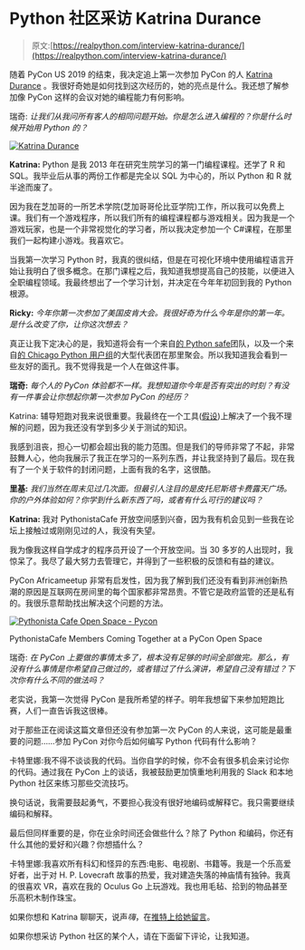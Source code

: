 # Python 社区采访 Katrina Durance

> 原文:[https://realpython.com/interview-katrina-durance/](https://realpython.com/interview-katrina-durance/)

随着 PyCon US 2019 的结束，我决定追上第一次参加 PyCon 的人 [Katrina Durance](https://twitter.com/katdurance) 。我很好奇她是如何找到这次经历的，她的亮点是什么。我还想了解参加像 PyCon 这样的会议对她的编程能力有何影响。

瑞奇: *让我们从我问所有客人的相同问题开始。你是怎么进入编程的？你是什么时候开始用 Python 的？*

[![Katrina Durance](../Images/ced485237873f5ad3bcb532e28234a3f.png)](https://files.realpython.com/media/katrina.53ae3d40cad6.jpg)

**Katrina:** Python 是我 2013 年在研究生院学习的第一门编程课程。还学了 R 和 SQL。我毕业后从事的两份工作都是完全以 SQL 为中心的，所以 Python 和 R 就半途而废了。

因为我在芝加哥的一所艺术学院(芝加哥哥伦比亚学院)工作，所以我可以免费上课。我们有一个游戏程序，所以我们所有的编程课程都与游戏相关。因为我是一个游戏玩家，也是一个非常视觉化的学习者，所以我决定参加一个 C#课程，在那里我们一起构建小游戏。我喜欢它。

当我第一次学习 Python 时，我真的很纠结，但是在可视化环境中使用编程语言开始让我明白了很多概念。在那门课程之后，我知道我想提高自己的技能，以便进入全职编程领域。我最终想出了一个学习计划，并决定在今年年初回到我的 Python 根源。

**Ricky:** *今年你第一次参加了美国皮肯大会。我很好奇为什么今年是你的第一年。是什么改变了你，让你这次想去？*

真正让我下定决心的是，我知道将会有一个来自[的 Python safe](https://www.pythonistacafe.com/)团队，以及一个来自[的 Chicago Python 用户组](https://www.chipy.org/)的大型代表团在那里聚会。所以我知道我会看到一些友好的面孔。我不觉得我是一个人在做这件事。

**瑞奇:** *每个人的 PyCon 体验都不一样。我想知道你今年是否有突出的时刻？有没有一件事会让你想起你第一次参加 PyCon 的经历？*

Katrina: 辅导短跑对我来说很重要。我最终在一个工具([假设](https://pypi.org/project/hypothesis/))上解决了一个我不理解的问题，因为我还没有学到多少关于测试的知识。

我感到沮丧，担心一切都会超出我的能力范围。但是我们的导师非常了不起，非常鼓舞人心，他向我展示了我正在学习的一系列东西，并让我坚持到了最后。现在我有了一个关于软件的封闭问题，上面有我的名字，这很酷。

**里基:** *我们当然在周末见过几次面。但最引人注目的是皮托尼斯塔卡费露天广场。你的户外体验如何？你学到什么新东西了吗，或者有什么可行的建议吗？*

**Katrina:** 我对 PythonistaCafe 开放空间感到兴奋，因为我有机会见到一些我在论坛上接触过或刚刚见过的人，我没有失望。

我为像我这样自学成才的程序员开设了一个开放空间。当 30 多岁的人出现时，我惊呆了。我尽了最大努力去管理它，并得到了一些积极的反馈和有益的建议。

PyCon Africameetup 非常有启发性，因为我了解到我们还没有看到非洲创新热潮的原因是互联网在房间里的每个国家都非常昂贵。不管它是政府监管的还是私有的。我很乐意帮助找出解决这个问题的方法。

[![Pythonista Cafe Open Space - Pycon](../Images/fe94eb8523f9d4eee9f6b8a18bccd177.png)](https://www.pythonistacafe.com/)

<figcaption class="figure-caption text-center">PythonistaCafe Members Coming Together at a PyCon Open Space</figcaption>

瑞奇: *在 PyCon 上要做的事情太多了，根本没有足够的时间全部做完。那么，有没有什么事情是你希望自己做过的，或者错过了什么演讲，希望自己没有错过？下次你有什么不同的做法吗？*

老实说，我第一次觉得 PyCon 是我所希望的样子。明年我想留下来参加短跑比赛，人们一直告诉我这很棒。

对于那些正在阅读这篇文章但还没有参加第一次 PyCon 的人来说，这可能是最重要的问题……参加 PyCon 对你今后如何编写 Python 代码有什么影响？

卡特里娜:我不得不谈谈我的代码。当你自学的时候，你不会有很多机会来讨论你的代码。通过我在 PyCon 上的谈话，我被鼓励更加慎重地利用我的 Slack 和本地 Python 社区来练习那些交流技巧。

换句话说，我需要鼓起勇气，不要担心我没有很好地编码或解释它。我只需要继续编码和解释。

最后但同样重要的是，你在业余时间还会做些什么？除了 Python 和编码，你还有什么其他的爱好和兴趣？你想插什么？

卡特里娜:我喜欢所有科幻和怪异的东西:电影、电视剧、书籍等。我是一个乐高爱好者，出于对 H. P. Lovecraft 故事的热爱，我对建造失落的神庙情有独钟。我真的很喜欢 VR，喜欢在我的 Oculus Go 上玩游戏。我也用毛毡、拾到的物品甚至乐高积木制作珠宝。

如果你想和 Katrina 聊聊天，说声*嗨*，在[推特上给她留言](https://twitter.com/katdurance)。

如果你想采访 Python 社区的某个人，请在下面留下评论，让我知道。